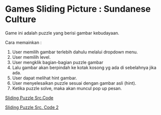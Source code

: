 # Games Sliding Picture : Sundanese Culture

Game ini adalah puzzle yang berisi gambar kebudayaan. 

Cara memainkan : 
1. User memilih gambar terlebih dahulu melalui dropdown menu.
2. User memilih level.
3. User mengklik bagian-bagian puzzle gambar
4. Lalu gambar akan berpindah ke kotak kosong yg ada di sebelahnya jika ada.
5. User dapat melihat hint gambar.
6. User menyelesaikan puzzle sesuai dengan gambar asli (hint).
7. Ketika puzzle solve, maka akan muncul pop up pesan.


[Sliding Puzzle Src.Code](http://www.airtute.com/view/How_to_Create_a_Puzzle_Game__GUI__in_Java___Beginner_friendly.html)

[Sliding Puzzle Src. Code 2](http://zetcode.com/tutorials/javaswingtutorial "Now using this")
